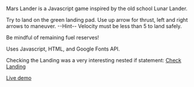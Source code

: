 Mars Lander is a Javascript game inspired by the old school Lunar Lander.

Try to land on the green landing pad.
Use up arrow for thrust, left and right arrows to maneuver.
--Hint-- Velocity must be less than 5 to land safely.

Be mindful of remaining fuel reserves!

Uses Javascript, HTML, and Google Fonts API.

Checking the Landing was a very interesting nested if statement:
[Check Landing][utils]

[Live demo][link]

[link]: http://croquetpro.github.io/MarsLander
[utils]: https://github.com/CroquetPro/MarsLander/blob/master/lib/utils.js
